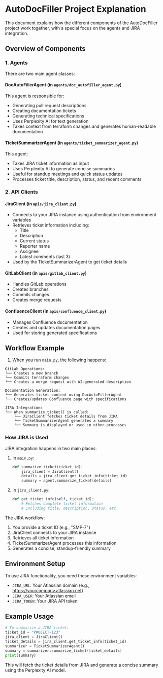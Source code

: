 # AutoDocFiller Project Explanation

This document explains how the different components of the AutoDocFiller project work together, with a special focus on the agents and JIRA integration.

## Overview of Components

### 1. Agents
There are two main agent classes:

#### DocAutoFillerAgent (in `agents/doc_autofiller_agent.py`)
This agent is responsible for:
- Generating pull request descriptions
- Creating documentation tickets
- Generating technical specifications
- Uses Perplexity AI for text generation
- Takes context from terraform changes and generates human-readable documentation

#### TicketSummarizerAgent (in `agents/ticket_summarizer_agent.py`)
This agent:
- Takes JIRA ticket information as input
- Uses Perplexity AI to generate concise summaries
- Useful for standup meetings and quick status updates
- Processes ticket title, description, status, and recent comments

### 2. API Clients

#### JiraClient (in `apis/jira_client.py`)
- Connects to your JIRA instance using authentication from environment variables
- Retrieves ticket information including:
  - Title
  - Description
  - Current status
  - Reporter name
  - Assignee
  - Latest comments (last 3)
- Used by the TicketSummarizerAgent to get ticket details

#### GitLabClient (in `apis/gitlab_client.py`)
- Handles GitLab operations
- Creates branches
- Commits changes
- Creates merge requests

#### ConfluenceClient (in `apis/confluence_client.py`)
- Manages Confluence documentation
- Creates and updates documentation pages
- Used for storing generated specifications

## Workflow Example

1. When you run `main.py`, the following happens:

```
GitLab Operations:
└── Creates a new branch
└── Commits terraform changes
└── Creates a merge request with AI-generated description

Documentation Generation:
└── Generates ticket content using DocAutoFillerAgent
└── Creates/updates Confluence page with specifications

JIRA Integration:
└── When summarize_ticket() is called:
    └── JiraClient fetches ticket details from JIRA
    └── TicketSummarizerAgent generates a summary
    └── Summary is displayed or used in other processes
```

### How JIRA is Used

JIRA integration happens in two main places:

1. In `main.py`:
   ```python
   def summarize_ticket(ticket_id):
       jira_client = JiraClient()
       details = jira_client.get_ticket_info(ticket_id)
       summary = agent.summarize_ticket(details)
   ```

2. In `jira_client.py`:
   ```python
   def get_ticket_info(self, ticket_id):
       # Fetches complete ticket information
       # Including title, description, status, etc.
   ```

The JIRA workflow:
1. You provide a ticket ID (e.g., "SMP-7")
2. JiraClient connects to your JIRA instance
3. Retrieves all ticket information
4. TicketSummarizerAgent processes this information
5. Generates a concise, standup-friendly summary

## Environment Setup

To use JIRA functionality, you need these environment variables:
- `JIRA_URL`: Your Atlassian domain (e.g., https://yourcompany.atlassian.net)
- `JIRA_USER`: Your Atlassian email
- `JIRA_TOKEN`: Your JIRA API token

## Example Usage

```python
# To summarize a JIRA ticket:
ticket_id = "PROJECT-123"
jira_client = JiraClient()
ticket_details = jira_client.get_ticket_info(ticket_id)
summarizer = TicketSummarizerAgent()
summary = summarizer.summarize_ticket(ticket_details)
print(summary)
```

This will fetch the ticket details from JIRA and generate a concise summary using the Perplexity AI model.
